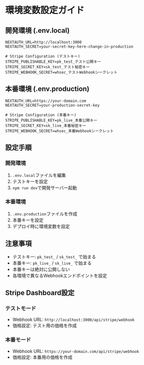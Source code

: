 # 環境変数設定ガイド

## 開発環境 (.env.local)

```env
NEXTAUTH_URL=http://localhost:3000
NEXTAUTH_SECRET=your-secret-key-here-change-in-production

# Stripe Configuration (テストキー)
STRIPE_PUBLISHABLE_KEY=pk_test_テスト公開キー
STRIPE_SECRET_KEY=sk_test_テスト秘密キー
STRIPE_WEBHOOK_SECRET=whsec_テストWebhookシークレット
```

## 本番環境 (.env.production)

```env
NEXTAUTH_URL=https://your-domain.com
NEXTAUTH_SECRET=your-production-secret-key

# Stripe Configuration (本番キー)
STRIPE_PUBLISHABLE_KEY=pk_live_本番公開キー
STRIPE_SECRET_KEY=sk_live_本番秘密キー
STRIPE_WEBHOOK_SECRET=whsec_本番Webhookシークレット
```

## 設定手順

### 開発環境
1. `.env.local`ファイルを編集
2. テストキーを設定
3. `npm run dev`で開発サーバー起動

### 本番環境
1. `.env.production`ファイルを作成
2. 本番キーを設定
3. デプロイ時に環境変数を設定

## 注意事項

- テストキー: `pk_test_` / `sk_test_` で始まる
- 本番キー: `pk_live_` / `sk_live_` で始まる
- 本番キーは絶対に公開しない
- 各環境で異なるWebhookエンドポイントを設定

## Stripe Dashboard設定

### テストモード
- Webhook URL: `http://localhost:3000/api/stripe/webhook`
- 価格設定: テスト用の価格を作成

### 本番モード
- Webhook URL: `https://your-domain.com/api/stripe/webhook`
- 価格設定: 本番用の価格を作成

























